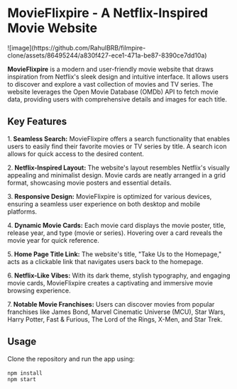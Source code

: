 <h1>MovieFlixpire - A Netflix-Inspired Movie Website</h1>
![image](https://github.com/RahulBRB/filmpire-clone/assets/86495244/a830f427-ece1-471a-be87-8390ce7dd10a)

<b>MovieFlixpire</b> is a modern and user-friendly movie website that draws inspiration from Netflix's sleek design and intuitive interface. It allows users to discover and explore a vast collection of movies and TV series. The website leverages the Open Movie Database (OMDb) API to fetch movie data, providing users with comprehensive details and images for each title.

<h2>Key Features</h2>
1.<b> Seamless Search:</b> MovieFlixpire offers a search functionality that enables users to easily find their favorite movies or TV series by title. A search icon allows for quick access to the desired content.

2.<b> Netflix-Inspired Layout:</b> The website's layout resembles Netflix's visually appealing and minimalist design. Movie cards are neatly arranged in a grid format, showcasing movie posters and essential details.

3.<b> Responsive Design:</b> MovieFlixpire is optimized for various devices, ensuring a seamless user experience on both desktop and mobile platforms.

4.<b> Dynamic Movie Cards:</b> Each movie card displays the movie poster, title, release year, and type (movie or series). Hovering over a card reveals the movie year for quick reference.

5.<b> Home Page Title Link:</b> The website's title, "Take Us to the Homepage," acts as a clickable link that navigates users back to the homepage.

6.<b> Netflix-Like Vibes:</b> With its dark theme, stylish typography, and engaging movie cards, MovieFlixpire creates a captivating and immersive movie browsing experience.

7.<b> Notable Movie Franchises:</b> Users can discover movies from popular franchises like James Bond, Marvel Cinematic Universe (MCU), Star Wars, Harry Potter, Fast & Furious, The Lord of the Rings, X-Men, and Star Trek.

<h2>Usage</h2>
Clone the repository and run the app using:<br>
<br>
<code>npm install
npm start
</code>

